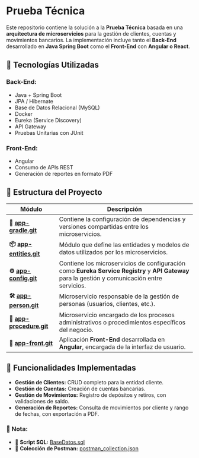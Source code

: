 
# Prueba Técnica 

Este repositorio contiene la solución a la **Prueba Técnica** basada en una **arquitectura de microservicios** para la gestión de clientes, cuentas y movimientos bancarios. La implementación incluye tanto el **Back-End** desarrollado en **Java Spring Boot** como el **Front-End** con **Angular o React**.

## 📌 Tecnologías Utilizadas

### Back-End:
- Java + Spring Boot
- JPA / Hibernate
- Base de Datos Relacional (MySQL)
- Docker
- Eureka (Service Discovery)
- API Gateway
- Pruebas Unitarias con JUnit

### Front-End:
- Angular
- Consumo de APIs REST
- Generación de reportes en formato PDF

## 📂 Estructura del Proyecto

| Módulo | Descripción |
|--------|------------|
| **🔗 [app-gradle.git](https://github.com/daleonv/app-gradle.git)** | Contiene la configuración de dependencias y versiones compartidas entre los microservicios. |
| **📦 [app-entities.git](https://github.com/daleonv/app-entities.git)** | Módulo que define las entidades y modelos de datos utilizados por los microservicios. |
| **⚙️ [app-config.git](https://github.com/daleonv/app-config.git)** | Contiene los microservicios de configuración como **Eureka Service Registry** y **API Gateway** para la gestión y comunicación entre servicios. |
| **🛠️ [app-person.git](https://github.com/daleonv/app-person.git)** | Microservicio responsable de la gestión de personas (usuarios, clientes, etc.). |
| **📑 [app-procedure.git](https://github.com/daleonv/app-procedure.git)** | Microservicio encargado de los procesos administrativos o procedimientos específicos del negocio. |
| **🎨 [app-front.git](https://github.com/daleonv/app-front.git)** | Aplicación **Front-End** desarrollada en **Angular**, encargada de la interfaz de usuario. |

## 🚀 Funcionalidades Implementadas

- **Gestión de Clientes:** CRUD completo para la entidad cliente.
- **Gestión de Cuentas:** Creación de cuentas bancarias.
- **Gestión de Movimientos:** Registro de depósitos y retiros, con validaciones de saldo.
- **Generación de Reportes:** Consulta de movimientos por cliente y rango de fechas, con exportación a PDF.
### 📝 Nota:
- 📂 **Script SQL:** [BaseDatos.sql](https://github.com/daleonv/app-person/blob/main/script.sql)  
- 📂 **Colección de Postman:** [postman_collection.json](https://github.com/daleonv/app-person/blob/main/API%20Documentation.postman_collection.json)  


